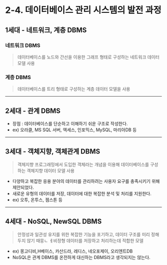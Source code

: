 # 2-4. 데이터베이스 관리 시스템의 발전 과정

## 1세대 - 네트워크, 계층 DBMS
### 네트워크 DBMS 
> 데이터베이스를 노드와 간선을 이용한 그래프 형태로 구성하는 네트워크 데이터 모델 사용

### 계층 DBMS
> 데이터베이스를 트리 형태로 구성하는 계층 데이터 모델을 사용

<hr>

## 2세대 - 관계 DBMS 
- 장점 : 데이터베이스를 단순하고 이해하기 쉬운 구조로 작성한다.
- ex) 오라클, MS SQL 서버, 액세스, 인포믹스, MySQL, 마리아DB 등

<hr>

## 3세대 - 객체지향, 객체관계 DBMS
> 객체지향 프로그래밍에서 도입한 객체라는 개념을 이용해 데이터베이스를 구성하는 객체지향 데이터 모델 사용

- 다양하고 복잡한 응용 분야의 데이터를 관리하려는 사용자 요구를 충족시키기 위해 제안되었다.
- 새로운 유형의 데이터를 저장, 데이터에 대한 복잡한 분석 및 처리를 지원한다.
- ex) 오투, 온투스, 젬스톤 등

<hr>

## 4세대 - NoSQL, NewSQL DBMS
> 안정성과 일관성 유지를 위한 복잡한 기능을 포기하고, 데이터 구조를 미리 정해두지 않기 때뭉ㄴ ㅔ비정형 데이터를 저장하고 처리하는데 적합한 모델

- ex) 몽고디비,H베이스, 카산드라, 레디스, 네오포제이, 오리엔트DB
- NoSQL은 관계 DBMS를 온전하게 대신하는 DBMS라고 생각되지는 않는다.
